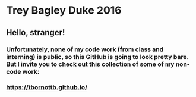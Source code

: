Trey Bagley
Duke 2016
===================

## Hello, stranger!

### Unfortunately, none of my code work (from class and interning) is public, so this GitHub is going to look pretty bare. But I invite you to check out this collection of some of my non-code work:

### https://tbornottb.github.io/
